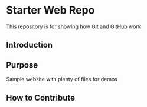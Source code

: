 
# Starter Web Repo

This repository is for showing how Git and GitHub work

## Introduction

## Purpose

Sample website with plenty of files for demos

## How to Contribute